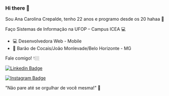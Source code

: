 ### Hi there 👋

Sou Ana Carolina Crepalde, tenho 22 anos e programo desde os 20 hahaa 🥰

Faço Sistemas de Informação na UFOP – Campus ICEA  💻

- 💻 Desenvolvedora Web - Mobile
- 📍 Barão de Cocais/João Monlevade/Belo Horizonte - MG


Fale comigo! 👇🏼

[![Linkedin Badge](https://img.shields.io/badge/-LinkedIn-blue?style=flat-square&logo=Linkedin&logoColor=white&link=https://www.linkedin.com/in/anacscrepaldeguimar%C3%A3es/)](https://www.linkedin.com/in/anacscrepaldeguimar%C3%A3es/) 

[![Instagram Badge](https://img.shields.io/badge/-Instagram-brown?style=flat-square&logo=Instagram&logoColor=white&link=https://www.instagram.com/anacrepalde/)](https://www.instagram.com/anacrepalde/) 

"Não pare até se orgulhar de você mesma!" 🧠
